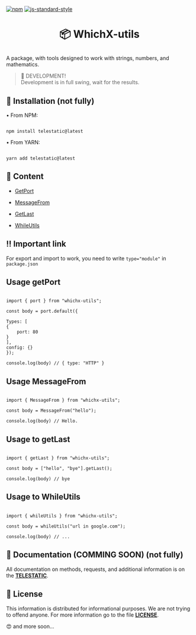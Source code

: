 

[![npm](https://img.shields.io/npm/dt/whichx-utils.svg?style=flat-square)](https://npmjs.com/package/whichx-utils) [![js-standard-style](https://img.shields.io/badge/code%20style-standard-brightgreen.svg)](http://standardjs.com)



<h1><p style="text-align: center" align="center">📦 WhichX-utils</p></h1>

A package, with tools designed to work with strings, numbers, and mathematics.

> 🚧 DEVELOPMENT! <br/> 
> Development is in full swing, wait for the results.

## 🔑 Installation (not fully)

• From NPM:

```

npm install telestatic@latest

```

• From YARN:

```

yarn add telestatic@latest

```

## 📁 Content

- [GetPort](#usage-getport)

- [MessageFrom](#usage-messagefrom)

- [GetLast](#usage-to-getlast)

- [WhileUtils](#usage-to-whileutils)



## ‼️ Important link

For export and import to work, you need to write ```type="module"``` in ```package.json```


## Usage getPort

```NodeJS

import { port } from "whichx-utils";

const body = port.default({

Types: [
{
    port: 80
}
],
config: {}
});

console.log(body) // { type: "HTTP" }

```



## Usage MessageFrom

```NodeJS

import { MessageFrom } from "whichx-utils";

const body = MessageFrom("hello");

console.log(body) // Hello.

```



## Usage to getLast

```NodeJS

import { getLast } from "whichx-utils";

const body = ["hello", "bye"].getLast();

console.log(body) // bye

```



## Usage to WhileUtils

```NodeJS

import { whileUtils } from "whichx-utils";

const body = whileUtils("url in google.com");

console.log(body) // ...

```

## 📁 Documentation (COMMING SOON) (not fully)

All documentation on methods, requests, and additional information is on the **[TELESTATIC](telestatic.github.io)**.

## 📃 License 

This information is distributed for informational purposes. We are not trying to offend anyone. For more information go to the file **[LICENSE](https://github.com/spelsinx/telestatic/blob/main/LICENSE)**. 

😍 and more soon...
